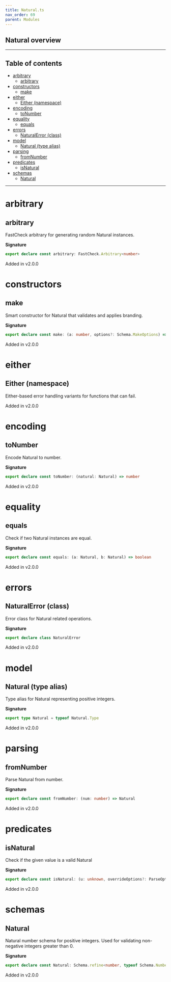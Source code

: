 ```yaml
---
title: Natural.ts
nav_order: 69
parent: Modules
---
```


## Natural overview

---

<h2 class="text-delta">Table of contents</h2>

- [arbitrary](#arbitrary)
  - [arbitrary](#arbitrary-1)
- [constructors](#constructors)
  - [make](#make)
- [either](#either)
  - [Either (namespace)](#either-namespace)
- [encoding](#encoding)
  - [toNumber](#tonumber)
- [equality](#equality)
  - [equals](#equals)
- [errors](#errors)
  - [NaturalError (class)](#naturalerror-class)
- [model](#model)
  - [Natural (type alias)](#natural-type-alias)
- [parsing](#parsing)
  - [fromNumber](#fromnumber)
- [predicates](#predicates)
  - [isNatural](#isnatural)
- [schemas](#schemas)
  - [Natural](#natural)

---

# arbitrary

## arbitrary

FastCheck arbitrary for generating random Natural instances.

**Signature**

```ts
export declare const arbitrary: FastCheck.Arbitrary<number>
```

Added in v2.0.0

# constructors

## make

Smart constructor for Natural that validates and applies branding.

**Signature**

```ts
export declare const make: (a: number, options?: Schema.MakeOptions) => number
```

Added in v2.0.0

# either

## Either (namespace)

Either-based error handling variants for functions that can fail.

Added in v2.0.0

# encoding

## toNumber

Encode Natural to number.

**Signature**

```ts
export declare const toNumber: (natural: Natural) => number
```

Added in v2.0.0

# equality

## equals

Check if two Natural instances are equal.

**Signature**

```ts
export declare const equals: (a: Natural, b: Natural) => boolean
```

Added in v2.0.0

# errors

## NaturalError (class)

Error class for Natural related operations.

**Signature**

```ts
export declare class NaturalError
```

Added in v2.0.0

# model

## Natural (type alias)

Type alias for Natural representing positive integers.

**Signature**

```ts
export type Natural = typeof Natural.Type
```

Added in v2.0.0

# parsing

## fromNumber

Parse Natural from number.

**Signature**

```ts
export declare const fromNumber: (num: number) => Natural
```

Added in v2.0.0

# predicates

## isNatural

Check if the given value is a valid Natural

**Signature**

```ts
export declare const isNatural: (u: unknown, overrideOptions?: ParseOptions | number) => u is number
```

Added in v2.0.0

# schemas

## Natural

Natural number schema for positive integers.
Used for validating non-negative integers greater than 0.

**Signature**

```ts
export declare const Natural: Schema.refine<number, typeof Schema.Number>
```

Added in v2.0.0
